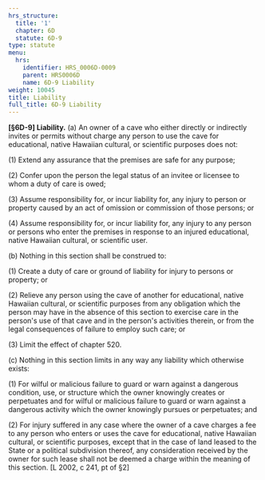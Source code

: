 ```yaml
---
hrs_structure:
  title: '1'
  chapter: 6D
  statute: 6D-9
type: statute
menu:
  hrs:
    identifier: HRS_0006D-0009
    parent: HRS0006D
    name: 6D-9 Liability
weight: 10045
title: Liability
full_title: 6D-9 Liability
---
```

**[§6D-9] Liability.** (a) An owner of a cave who either directly or indirectly invites or permits without charge any person to use the cave for educational, native Hawaiian cultural, or scientific purposes does not:

(1) Extend any assurance that the premises are safe for any purpose;

(2) Confer upon the person the legal status of an invitee or licensee to whom a duty of care is owed;

(3) Assume responsibility for, or incur liability for, any injury to person or property caused by an act of omission or commission of those persons; or

(4) Assume responsibility for, or incur liability for, any injury to any person or persons who enter the premises in response to an injured educational, native Hawaiian cultural, or scientific user.

(b) Nothing in this section shall be construed to:

(1) Create a duty of care or ground of liability for injury to persons or property; or

(2) Relieve any person using the cave of another for educational, native Hawaiian cultural, or scientific purposes from any obligation which the person may have in the absence of this section to exercise care in the person's use of that cave and in the person's activities therein, or from the legal consequences of failure to employ such care; or

(3) Limit the effect of chapter 520.

(c) Nothing in this section limits in any way any liability which otherwise exists:

(1) For wilful or malicious failure to guard or warn against a dangerous condition, use, or structure which the owner knowingly creates or perpetuates and for wilful or malicious failure to guard or warn against a dangerous activity which the owner knowingly pursues or perpetuates; and

(2) For injury suffered in any case where the owner of a cave charges a fee to any person who enters or uses the cave for educational, native Hawaiian cultural, or scientific purposes, except that in the case of land leased to the State or a political subdivision thereof, any consideration received by the owner for such lease shall not be deemed a charge within the meaning of this section. [L 2002, c 241, pt of §2]